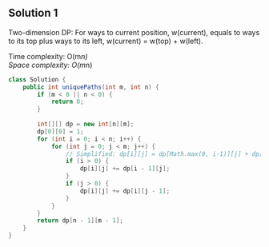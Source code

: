 ## Solution 1

Two-dimension DP: For ways to current position, w(current), equals to ways to its top plus ways to its left, w(current) = w(top) + w(left).  

Time complexity: O(m*n)  
Space complexity: O(m*n)    

```java
class Solution {
    public int uniquePaths(int m, int n) {
        if (m < 0 || n < 0) {
            return 0;
        }
        
        int[][] dp = new int[n][m];
        dp[0][0] = 1;
        for (int i = 0; i < n; i++) {
            for (int j = 0; j < m; j++) {
                // Simplified: dp[i][j] = dp[Math.max(0, i-1)][j] + dp[i][Math.max(0, j-1)];
                if (i > 0) {
                    dp[i][j] += dp[i - 1][j];
                }
                if (j > 0) {
                    dp[i][j] += dp[i][j - 1];
                }
            }
        }
        return dp[n - 1][m - 1];
    }
}
```

